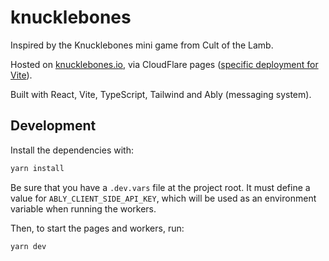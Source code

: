 # knucklebones

Inspired by the Knucklebones mini game from Cult of the Lamb.

Hosted on [knucklebones.io](https://knucklebones.io/), via CloudFlare pages ([specific deployment for Vite](https://developers.cloudflare.com/pages/framework-guides/deploy-a-vite3-project/)).

Built with React, Vite, TypeScript, Tailwind and Ably (messaging system).

## Development

Install the dependencies with:

```sh
yarn install
```

Be sure that you have a `.dev.vars` file at the project root. It must define a value for `ABLY_CLIENT_SIDE_API_KEY`, which will be used as an environment variable when running the workers.

Then, to start the pages and workers, run:

```sh
yarn dev
```
